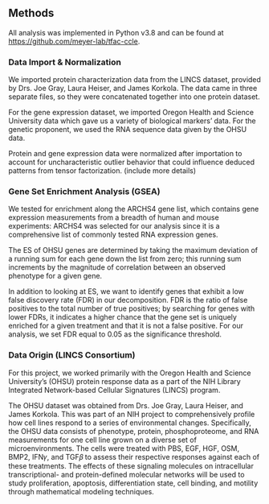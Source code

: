 ## Methods

All analysis was implemented in Python v3.8 and can be found at <https://github.com/meyer-lab/tfac-ccle>.

### Data Import & Normalization
We imported protein characterization data from the LINCS dataset, provided by Drs. Joe Gray, Laura Heiser, and James Korkola. The data came in three separate files, so they were concatenated together into one protein dataset.
	
For the gene expression dataset, we imported Oregon Health and Science University data which gave us a variety of biological markers’ data. For the genetic proponent, we used the RNA sequence data given by the OHSU data.

Protein and gene expression data were normalized after importation to account for uncharacteristic outlier behavior that could influence deduced patterns from tensor factorization. (include more details)

### Gene Set Enrichment Analysis (GSEA) 
We tested for enrichment along the ARCHS4 gene list, which contains gene expression measurements from a breadth of human and mouse experiments: ARCHS4 was selected for our analysis since it is a comprehensive list of commonly tested RNA expression genes.

The ES of OHSU genes are determined by taking the maximum deviation of a running sum for each gene down the list from zero; this running sum increments by the magnitude of correlation between an observed phenotype for a given gene.

In addition to looking at ES, we want to identify genes that exhibit a low false discovery rate (FDR) in our decomposition. FDR is the ratio of false positives to the total number of true positives; by searching for genes with lower FDRs, it indicates a higher chance that the gene set is uniquely enriched for a given treatment and that it is not a false positive. For our analysis, we set FDR equal to 0.05 as the significance threshold. 

### Data Origin (LINCS Consortium)
For this project, we worked primarily with the Oregon Health and Science University’s (OHSU) protein response data as a part of the NIH Library Integrated Network-based Cellular Signatures (LINCS) program. 

The OHSU dataset was obtained from Drs. Joe Gray, Laura Heiser, and James Korkola. This was part of an NIH project to comprehensively profile how cell lines respond to a series of environmental changes. Specifically, the OHSU data consists of phenotype, protein, phosphoproteome, and RNA measurements for one cell line grown on a diverse set of microenvironments. The cells were treated with PBS, EGF, HGF, OSM, BMP2, IFN𝛾, and TGF𝛽 to assess their respective responses against each of these treatments. The effects of these signaling molecules on intracellular transcriptional- and protein-defined molecular networks will be used to study proliferation, apoptosis, differentiation state, cell binding, and motility through mathematical modeling techniques.
